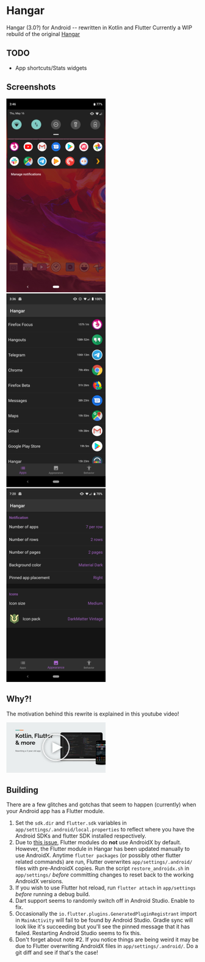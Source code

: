 # Hangar
Hangar (3.0?) for Android -- rewritten in Kotlin and Flutter
Currently a WIP rebuild of the original [Hangar](https://github.com/corcoran/hangar)
## TODO
- App shortcuts/Stats widgets
## Screenshots
<a href="screenshots/1.jpg"><img src="screenshots/1.jpg" width="260"></a>
<a href="screenshots/2.jpg"><img src="screenshots/2.jpg" width="260"></a>
<a href="screenshots/3.jpg"><img src="screenshots/3.jpg" width="260"></a>
## Why?!
The motivation behind this rewrite is explained in this youtube video!

<a href="https://www.youtube.com/watch?v=aN699vpnRXg"><img src="screenshots/talk.jpg" width="260"></a>
## Building
There are a few glitches and gotchas that seem to happen (currently) when your Android app has a Flutter module.
1) Set the `sdk.dir` and `flutter.sdk` variables in `app/settings/.android/local.properties` to reflect where you have the Android SDKs and flutter SDK installed respectively.
2) Due to [this issue](https://github.com/flutter/flutter/issues/28805), Flutter modules do __not__ use AndroidX by default. However, the Flutter module in Hangar has been updated manually to use AndroidX. Anytime `flutter packages` (or possibly other flutter related commands) are run, Flutter overwrites `app/settings/.android/` files with pre-AndroidX copies.  Run the script `restore_androidx.sh` in `app/settings/` _before_ committing changes to reset back to the working AndroidX versions.
3) If you wish to use Flutter hot reload, run `flutter attach` in `app/settings` _before_ running a debug build.
4) Dart support seems to randomly switch off in Android Studio.  Enable to fix.
5) Occasionally the `io.flutter.plugins.GeneratedPluginRegistrant` import in `MainActivity` will fail to be found by Android Studio. Gradle sync will look like it's succeeding but you'll see the pinned message that it has failed.  Restarting Android Studio seems to fix this.
6) Don't forget about note #2.  If you notice things are being weird it may be due to Flutter overwriting AndroidX files in `app/settings/.android/`.  Do a git diff and see if that's the case!